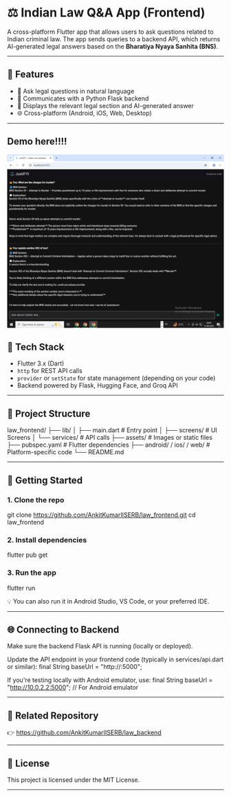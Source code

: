 # ⚖️ Indian Law Q&A App (Frontend)

A cross-platform Flutter app that allows users to ask questions related to Indian criminal law. The app sends queries to a backend API, which returns AI-generated legal answers based on the **Bharatiya Nyaya Sanhita (BNS)**.

---

## 📱 Features

- 💬 Ask legal questions in natural language
- 🔗 Communicates with a Python Flask backend
- 📄 Displays the relevant legal section and AI-generated answer
- 🌐 Cross-platform (Android, iOS, Web, Desktop)

---

## Demo here!!!!

![App Demo](demo.png)


## 🧰 Tech Stack

- Flutter 3.x (Dart)
- `http` for REST API calls
- `provider` or `setState` for state management (depending on your code)
- Backend powered by Flask, Hugging Face, and Groq API

---

## 📂 Project Structure

law_frontend/
├── lib/
│ ├── main.dart # Entry point
│ ├── screens/ # UI Screens
│ └── services/ # API calls
├── assets/ # Images or static files
├── pubspec.yaml # Flutter dependencies
├── android/ / ios/ / web/ # Platform-specific code
└── README.md

---

## 🚀 Getting Started

### 1. Clone the repo
git clone https://github.com/AnkitKumarIISERB/law_frontend.git
cd law_frontend

### 2. Install dependencies
flutter pub get

### 3. Run the app
flutter run

💡 You can also run it in Android Studio, VS Code, or your preferred IDE.

---

## 🌐 Connecting to Backend

Make sure the backend Flask API is running (locally or deployed).

Update the API endpoint in your frontend code (typically in services/api.dart or similar):
final String baseUrl = "http://<your-backend-url>:5000";

If you're testing locally with Android emulator, use:
final String baseUrl = "http://10.0.2.2:5000";  // For Android emulator

---

## 🔗 Related Repository

👉 https://github.com/AnkitKumarIISERB/law_backend

---

## 📜 License

This project is licensed under the MIT License.

---
